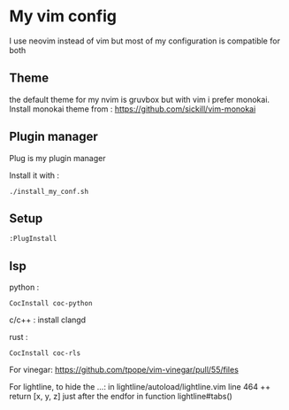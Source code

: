 # My vim config

I use neovim instead of vim but most of my configuration is compatible for both

## Theme

the default theme for my nvim is gruvbox but with vim i prefer monokai.
Install monokai theme from : https://github.com/sickill/vim-monokai

## Plugin manager

Plug is my plugin manager

Install it with :
```
./install_my_conf.sh
```

## Setup

```
:PlugInstall
```

## lsp

python :
```
CocInstall coc-python
```

c/c++ :
install clangd

rust :
```
CocInstall coc-rls
```

For vinegar:
https://github.com/tpope/vim-vinegar/pull/55/files

For lightline, to hide the ...:
in lightline/autoload/lightline.vim
line 464
++ return [x, y, z]
just after the endfor in function lightline#tabs()
